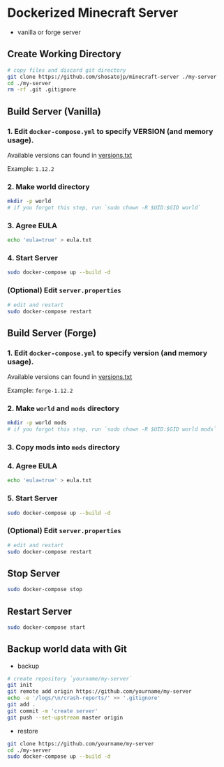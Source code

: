 # Dockerized Minecraft Server

* vanilla or forge server

## Create Working Directory

```sh
# copy files and discard git directory
git clone https://github.com/shosatojp/minecraft-server ./my-server
cd ./my-server
rm -rf .git .gitignore
```

## Build Server (Vanilla)

### 1. Edit `docker-compose.yml` to specify **VERSION** (and memory usage).

Available versions can found in [versions.txt](./versions.txt)

Example: `1.12.2`

### 2. Make world directory

```sh
mkdir -p world
# if you forgot this step, run `sudo chown -R $UID:$GID world`
```

### 3. Agree EULA

```sh
echo 'eula=true' > eula.txt
```

### 4. Start Server

```sh
sudo docker-compose up --build -d
```

### (Optional) Edit `server.properties`

```sh
# edit and restart
sudo docker-compose restart
```

## Build Server (Forge)

### 1. Edit `docker-compose.yml` to specify **version** (and memory usage).

Available versions can found in [versions.txt](./versions.txt)

Example: 
`forge-1.12.2`

### 2. Make `world` and `mods` directory

```sh
mkdir -p world mods
# if you forgot this step, run `sudo chown -R $UID:$GID world mods`
```


### 3. Copy mods into `mods` directory

### 4. Agree EULA

```sh
echo 'eula=true' > eula.txt
```

### 5. Start Server

```sh
sudo docker-compose up --build -d
```

### (Optional) Edit `server.properties`

```sh
# edit and restart
sudo docker-compose restart
```

## Stop Server

```sh
sudo docker-compose stop
```

## Restart Server

```sh
sudo docker-compose start
```

## Backup world data with Git

* backup

```sh
# create repository `yourname/my-server`
git init
git remote add origin https://github.com/yourname/my-server
echo -e '/logs/\n/crash-reports/' >> '.gitignore'
git add .
git commit -m 'create server'
git push --set-upstream master origin
```

* restore

```sh
git clone https://github.com/yourname/my-server
cd ./my-server
sudo docker-compose up --build -d
```
